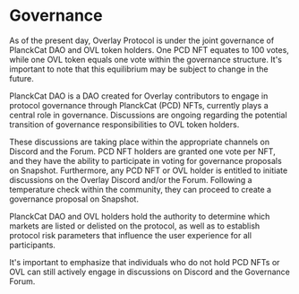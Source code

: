 
# Governance

As of the present day, Overlay Protocol is under the joint governance of PlanckCat DAO and OVL token holders. One PCD NFT equates to 100 votes, while one OVL token equals one vote within the governance structure. It's important to note that this equilibrium may be subject to change in the future.

PlanckCat DAO is a DAO created for Overlay contributors to engage in protocol governance through PlanckCat (PCD) NFTs, currently plays a central role in governance. Discussions are ongoing regarding the potential transition of governance responsibilities to OVL token holders. 

These discussions are taking place within the appropriate channels on Discord and the Forum.
PCD NFT holders are granted one vote per NFT, and they have the ability to participate in voting for governance proposals on Snapshot. Furthermore, any PCD NFT or OVL holder is entitled to initiate discussions on the Overlay Discord and/or the Forum. Following a temperature check within the community, they can proceed to create a governance proposal on Snapshot.

PlanckCat DAO and OVL holders hold the authority to determine which markets are listed or delisted on the protocol, as well as to establish protocol risk parameters that influence the user experience for all participants.

It's important to emphasize that individuals who do not hold PCD NFTs or OVL can still actively engage in discussions on Discord and the Governance Forum.

